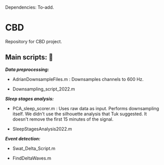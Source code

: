 Dependencies: To-add. 


# CBD
Repository for CBD project. 

## Main scripts: :file_folder: 

_**Data preprocessing:**_ 
  * AdrianDownsampleFiles.m : Downsamples channels to 600 Hz.

  * Downsampling_script_2022.m

_**Sleep stages analysis:**_ 
  
  * PCA_sleep_scorer.m : Uses raw data as input. Performs downsampling itself. We didn't use the silhouette analysis that Tuk suggested. It doesn't remove the first 15 minutes of the signal. 
  
  * SleepStagesAnalysis2022.m
 
_**Event detection:**_ 
  
  * Swat_Delta_Script.m 

  * FindDeltaWaves.m
